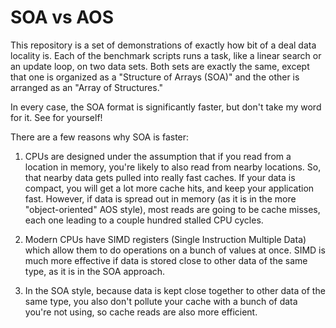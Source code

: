 # SOA vs AOS

This repository is a set of demonstrations of exactly how bit of a deal data locality is. Each of the benchmark scripts runs a task, like a linear search or an update loop, on two data sets. Both sets are exactly the same, except that one is organized as a "Structure of Arrays (SOA)" and the other is arranged as an "Array of Structures."

In every case, the SOA format is significantly faster, but don't take my word for it. See for yourself!

There are a few reasons why SOA is faster:

1. CPUs are designed under the assumption that if you read from a location in memory, you're likely to also read from nearby locations. So, that nearby data gets pulled into really fast caches. If your data is compact, you will get a lot more cache hits, and keep your application fast. However, if data is spread out in memory (as it is in the more "object-oriented" AOS style), most reads are going to be cache misses, each one leading to a couple hundred stalled CPU cycles.

2. Modern CPUs have SIMD registers (Single Instruction Multiple Data) which allow them to do operations on a bunch of values at once. SIMD is much more effective if data is stored close to other data of the same type, as it is in the SOA approach.

3. In the SOA style, because data is kept close together to other data of the same type, you also don't pollute your cache with a bunch of data you're not using, so cache reads are also more efficient.